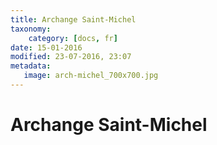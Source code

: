 ```yaml
---
title: Archange Saint-Michel
taxonomy:
    category: [docs, fr]
date: 15-01-2016
modified: 23-07-2016, 23:07
metadata:
   image: arch-michel_700x700.jpg
---
```


# Archange Saint-Michel